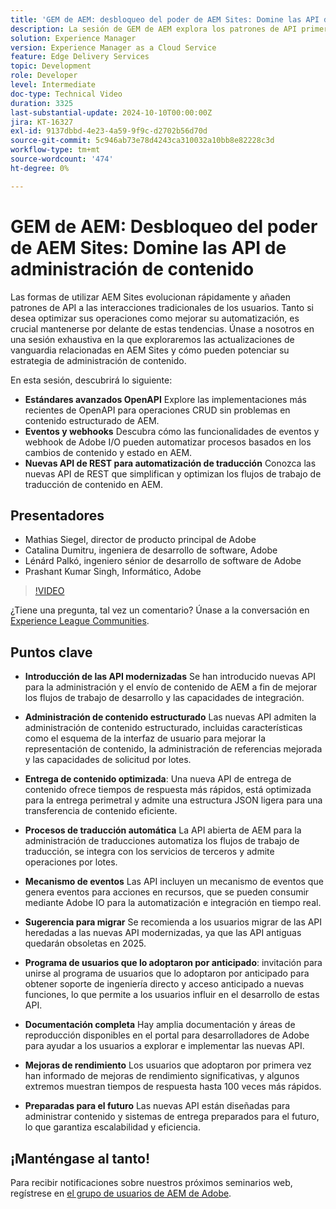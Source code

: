```yaml
---
title: 'GEM de AEM: desbloqueo del poder de AEM Sites: Domine las API de administración de contenido'
description: La sesión de GEM de AEM explora los patrones de API primero en AEM Sites, abarcando los estándares avanzados de OpenAPI, los eventos y los webhooks, y las nuevas API de REST para la automatización de la traducción, con perspectivas de los expertos de Adobe.
solution: Experience Manager
version: Experience Manager as a Cloud Service
feature: Edge Delivery Services
topic: Development
role: Developer
level: Intermediate
doc-type: Technical Video
duration: 3325
last-substantial-update: 2024-10-10T00:00:00Z
jira: KT-16327
exl-id: 9137dbbd-4e23-4a59-9f9c-d2702b56d70d
source-git-commit: 5c946ab73e78d4243ca310032a10bb8e82228c3d
workflow-type: tm+mt
source-wordcount: '474'
ht-degree: 0%

---
```


# GEM de AEM: Desbloqueo del poder de AEM Sites: Domine las API de administración de contenido

Las formas de utilizar AEM Sites evolucionan rápidamente y añaden patrones de API a las interacciones tradicionales de los usuarios. Tanto si desea optimizar sus operaciones como mejorar su automatización, es crucial mantenerse por delante de estas tendencias. Únase a nosotros en una sesión exhaustiva en la que exploraremos las actualizaciones de vanguardia relacionadas en AEM Sites y cómo pueden potenciar su estrategia de administración de contenido.

En esta sesión, descubrirá lo siguiente:

* **Estándares avanzados OpenAPI** Explore las implementaciones más recientes de OpenAPI para operaciones CRUD sin problemas en contenido estructurado de AEM.
* **Eventos y webhooks** Descubra cómo las funcionalidades de eventos y webhook de Adobe I/O pueden automatizar procesos basados en los cambios de contenido y estado en AEM.
* **Nuevas API de REST para automatización de traducción** Conozca las nuevas API de REST que simplifican y optimizan los flujos de trabajo de traducción de contenido en AEM.

## Presentadores

* Mathias Siegel, director de producto principal de Adobe
* Catalina Dumitru, ingeniera de desarrollo de software, Adobe
* Lénárd Palkó, ingeniero sénior de desarrollo de software de Adobe
* Prashant Kumar Singh, Informático, Adobe

>[!VIDEO](https://video.tv.adobe.com/v/3435036/?learn=on)

¿Tiene una pregunta, tal vez un comentario?  Únase a la conversación en [Experience League Communities](https://adobe.ly/4e34grR).

## Puntos clave

* **Introducción de las API modernizadas** Se han introducido nuevas API para la administración y el envío de contenido de AEM a fin de mejorar los flujos de trabajo de desarrollo y las capacidades de integración.

* **Administración de contenido estructurado** Las nuevas API admiten la administración de contenido estructurado, incluidas características como el esquema de la interfaz de usuario para mejorar la representación de contenido, la administración de referencias mejorada y las capacidades de solicitud por lotes.

* **Entrega de contenido optimizada**: Una nueva API de entrega de contenido ofrece tiempos de respuesta más rápidos, está optimizada para la entrega perimetral y admite una estructura JSON ligera para una transferencia de contenido eficiente.

* **Procesos de traducción automática** La API abierta de AEM para la administración de traducciones automatiza los flujos de trabajo de traducción, se integra con los servicios de terceros y admite operaciones por lotes.

* **Mecanismo de eventos** Las API incluyen un mecanismo de eventos que genera eventos para acciones en recursos, que se pueden consumir mediante Adobe IO para la automatización e integración en tiempo real.

* **Sugerencia para migrar** Se recomienda a los usuarios migrar de las API heredadas a las nuevas API modernizadas, ya que las API antiguas quedarán obsoletas en 2025.

* **Programa de usuarios que lo adoptaron por anticipado**: invitación para unirse al programa de usuarios que lo adoptaron por anticipado para obtener soporte de ingeniería directo y acceso anticipado a nuevas funciones, lo que permite a los usuarios influir en el desarrollo de estas API.

* **Documentación completa** Hay amplia documentación y áreas de reproducción disponibles en el portal para desarrolladores de Adobe para ayudar a los usuarios a explorar e implementar las nuevas API.

* **Mejoras de rendimiento** Los usuarios que adoptaron por primera vez han informado de mejoras de rendimiento significativas, y algunos extremos muestran tiempos de respuesta hasta 100 veces más rápidos.

* **Preparadas para el futuro** Las nuevas API están diseñadas para administrar contenido y sistemas de entrega preparados para el futuro, lo que garantiza escalabilidad y eficiencia.

## ¡Manténgase al tanto!

Para recibir notificaciones sobre nuestros próximos seminarios web, regístrese en [el grupo de usuarios de AEM de Adobe](https://aem-augs.adobe.com/).
